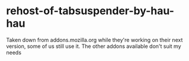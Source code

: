 # rehost-of-tabsuspender-by-hau-hau
Taken down from addons.mozilla.org while they're working on their next version, some of us still use it. The other addons available don't suit my needs
